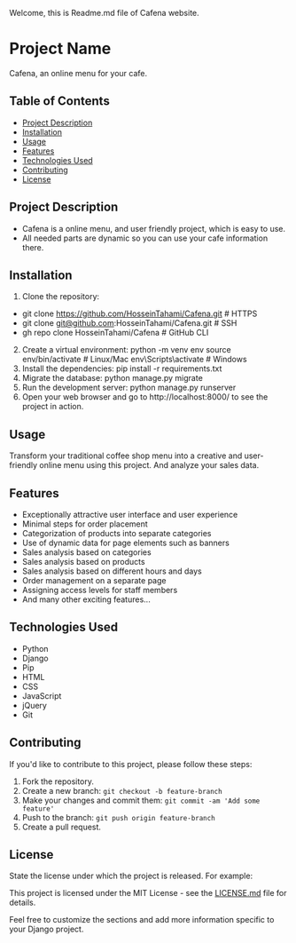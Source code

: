 Welcome, this is Readme.md file of Cafena website.

# Project Name

Cafena, an online menu for your cafe.

## Table of Contents

- [Project Description](#project-description)
- [Installation](#installation)
- [Usage](#usage)
- [Features](#features)
- [Technologies Used](#technologies-used)
- [Contributing](#contributing)
- [License](#license)

## Project Description

- Cafena is a online menu, and user friendly project, which is easy to use.
- All needed parts are dynamic so you can use your cafe information there.

## Installation

1. Clone the repository:
- git clone https://github.com/HosseinTahami/Cafena.git       # HTTPS
- git clone git@github.com:HosseinTahami/Cafena.git           # SSH
- gh repo clone HosseinTahami/Cafena                          # GitHub CLI
2. Create a virtual environment:
python -m venv env
   source env/bin/activate  # Linux/Mac
   env\Scripts\activate  # Windows
3. Install the dependencies:
pip install -r requirements.txt
4. Migrate the database:
python manage.py migrate
5. Run the development server:
python manage.py runserver
6. Open your web browser and go to http://localhost:8000/ to see the project in action.

## Usage

Transform your traditional coffee shop menu into a creative and user-friendly online menu using this project. And analyze your sales data.

## Features

- Exceptionally attractive user interface and user experience
- Minimal steps for order placement
- Categorization of products into separate categories
- Use of dynamic data for page elements such as banners
- Sales analysis based on categories
- Sales analysis based on products
- Sales analysis based on different hours and days
- Order management on a separate page
- Assigning access levels for staff members
- And many other exciting features...

## Technologies Used

- Python 
- Django 
- Pip 
- HTML 
- CSS 
- JavaScript 
- jQuery 
- Git

## Contributing

If you'd like to contribute to this project, please follow these steps:

1. Fork the repository.
2. Create a new branch:  `git checkout -b feature-branch` 
3. Make your changes and commit them:  `git commit -am 'Add some feature'` 
4. Push to the branch:  `git push origin feature-branch` 
5. Create a pull request.

## License

State the license under which the project is released. For example:

This project is licensed under the MIT License - see the [LICENSE.md](LICENSE.md) file for details.

Feel free to customize the sections and add more information specific to your Django project.